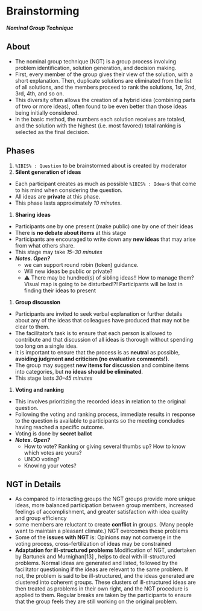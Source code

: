 # Brainstorming

_**Nominal Group Technique**_

## About
+ The nominal group technique (NGT) is a group process involving problem identification, solution generation, and decision making.
+ First, every member of the group gives their view of the solution, with a short explanation. Then, duplicate solutions are eliminated from the list of all solutions, and the members proceed to rank the solutions, 1st, 2nd, 3rd, 4th, and so on.
+ This diversity often allows the creation of a hybrid idea (combining parts of two or more ideas), often found to be even better than those ideas being initially considered.
+ In the basic method, the numbers each solution receives are totaled, and the solution with the highest (i.e. most favored) total ranking is selected as the final decision.

## Phases
1. `%IBIS% : Question` to be brainstormed about is created by moderator
1. **Silent generation of ideas**
  + Each participant creates as much as possible `%IBIS% : Idea`-s that come to his mind when considering the question.
  + All ideas are **private** at this phase.
  + This phase lasts approximately _10 minutes_.
1. **Sharing ideas**
  + Participants one by one present (make public) one by one of their ideas
  + There is **no debate about items** at this stage
  + Participants are encouraged to write down any **new ideas** that may arise from what others share.
  + This stage may take _15–30 minutes_
  + _**Notes. Open?**_
    + we can support round robin (token) guidance.
    + Will new ideas be public or private?
    + :warning: There may be hundred(s) of sibling ideas!! How to manage them? Visual map is going to be disturbed!?! Participants will be lost in finding their ideas to present
1. **Group discussion**
  + Participants are invited to seek verbal explanation or further details about any of the ideas that colleagues have produced that may not be clear to them.
  + The facilitator’s task is to ensure that each person is allowed to contribute and that discussion of all ideas is thorough without spending too long on a single idea.
  + It is important to ensure that the process is as **neutral** as possible, **avoiding judgment and criticism (no evaluative comments!)**.
  + The group may suggest **new items for discussion** and combine items into categories, but **no ideas should be eliminated**.
  + This stage lasts _30–45 minutes_
1. **Voting and ranking**
  + This involves prioritizing the recorded ideas in relation to the original question.
  + Following the voting and ranking process, immediate results in response to the question is available to participants so the meeting concludes having reached a specific outcome.
  + Voting is done by **secret ballot**
  + _**Notes. Open?**_
    + How to vote? Ranking or giving several thumbs up? How to know which votes are yours?
    + UNDO voting?
    + Knowing your votes?

## NGT in Details
+ As compared to interacting groups the NGT groups provide more unique ideas, more balanced participation between group members, increased feelings of accomplishment, and greater satisfaction with idea quality and group efficiency
+ some members are reluctant to create **conflict** in groups. (Many people want to maintain a pleasant climate.) NGT overcomes these problems
+ Some of the **issues with NGT** is: Opinions may not converge in the voting process, cross-fertilization of ideas may be constrained
+ **Adaptation for ill-structured problems**
Modification of NGT, undertaken by Bartunek and Murnighan[13] , helps to deal with ill-structured problems. Normal ideas are generated and listed, followed by the facilitator questioning if the ideas are relevant to the same problem. If not, the problem is said to be ill-structured, and the ideas generated are clustered into coherent groups. These clusters of ill-structured ideas are then treated as problems in their own right, and the NGT procedure is applied to them. Regular breaks are taken by the participants to ensure that the group feels they are still working on the original problem.
